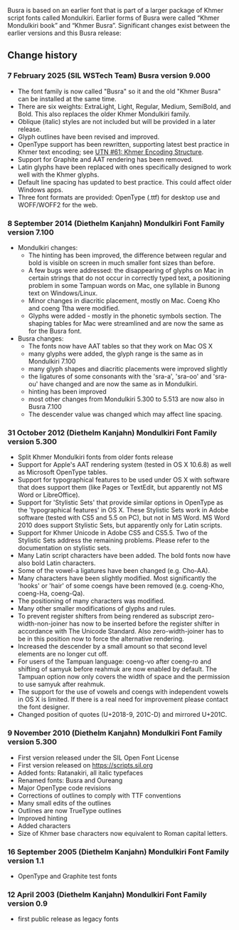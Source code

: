
Busra is based on an earlier font that is part of a larger package of Khmer script fonts called Mondulkiri. Earlier forms of Busra were called “Khmer Mondulkiri book” and “Khmer Busra”. Significant changes exist between the earlier versions and this Busra release:

## Change history

### 7 February 2025 (SIL WSTech Team) Busra version 9.000
- The font family is now called "Busra" so it and the old "Khmer Busra" can be installed at the same time.
- There are six weights: ExtraLight, Light, Regular, Medium, SemiBold, and Bold. This also replaces the older Khmer Mondulkiri family.
- Oblique (italic) styles are not included but will be provided in a later release.
- Glyph outlines have been revised and improved.
- OpenType support has been rewritten, supporting latest best practice in Khmer text encoding; see [UTN #61: Khmer Encoding Structure]( https://www.unicode.org/notes/tn61).
- Support for Graphite and AAT rendering has been removed.
- Latin glyphs have been replaced with ones specifically designed to work well with the Khmer glyphs. 
- Default line spacing has updated to best practice. This could affect older Windows apps.
- Three font formats are provided: OpenType (.ttf) for desktop use and WOFF/WOFF2 for the web.

### 8 September 2014 (Diethelm Kanjahn) Mondulkiri Font Family version 7.100
- Mondulkiri changes:
   - The hinting has been improved, the difference between regular and bold is visible on screen in much smaller font sizes than before. 
   - A few bugs were addressed: the disappearing of glyphs on Mac in certain strings that do not occur in correctly typed text, a positioning problem in some Tampuan words on Mac, one syllable in Bunong text on Windows/Linux. 
   - Minor changes in diacritic placement, mostly on Mac. Coeng Kho and coeng Ttha were modified. 
   - Glyphs were added - mostly in the phonetic symbols section. The shaping tables for Mac were streamlined and are now the same as for the Busra font.
- Busra changes:
   - The fonts now have AAT tables so that they work on Mac OS X 
   - many glyphs were added, the glyph range is the same as in Mondulkiri 7.100
   - many glyph shapes and diacritic placements were improved slightly
   - the ligatures of some consonants with the 'sra-a', 'sra-oo' and 'sra-ou' have changed and are now the same as in Mondulkiri.
   - hinting has been improved
   - most other changes from Mondulkiri 5.300 to 5.513 are now also in Busra 7.100
   - The descender value was changed which may affect line spacing.

### 31 October 2012 (Diethelm Kanjahn) Mondulkiri Font Family version 5.300
- Split Khmer Mondulkiri fonts from older fonts release
- Support for Apple's AAT rendering system (tested in OS X 10.6.8) as well as Microsoft OpenType tables.
- Support for typographical features to be used under OS X with software that does support them (like Pages or TextEdit, but apparently not MS Word or LibreOffice). 
- Support for 'Stylistic Sets' that provide similar options in OpenType as the 'typographical features' in OS X. These Stylistic Sets work in Adobe software (tested with CS5 and 5.5 on PC), but not in MS Word. MS Word 2010 does support Stylistic Sets, but apparently only for Latin scripts. 
- Support for Khmer Unicode in Adobe CS5 and CS5.5. Two of the Stylistic Sets address the remaining problems. Please refer to the documentation on stylistic sets.
- Many Latin script characters have been added. The bold fonts now have also bold Latin characters.
- Some of the vowel-a ligatures have been changed (e.g. Cho-AA).
- Many characters have been slightly modified. Most significantly the 'hooks' or 'hair' of some coengs have been removed (e.g. coeng-Kho, coeng-Ha, coeng-Qa).
- The positioning of many characters was modified.
- Many other smaller modifications of glyphs and rules.
- To prevent register shifters from being rendered as subscript zero-width-non-joiner has now to be inserted before the register shifter in accordance with The Unicode Standard. Also zero-width-joiner has to be in this position now to force the alternative rendering.
- Increased the descender by a small amount so that second level elements are no longer cut off.
- For users of the Tampuan language: coeng-vo after coeng-ro and shifting of samyuk before reahmuk are now enabled by default. The Tampuan option now only covers the width of space and the permission to use samyuk after reahmuk.
- The support for the use of vowels and coengs with independent vowels in OS X is limited. If there is a real need for improvement please contact the font designer.
- Changed position of quotes (U+2018-9, 201C-D) and mirrored U+201C. 

### 9 November 2010 (Diethelm Kanjahn) Mondulkiri Font Family version 5.300
- First version released under the SIL Open Font License
- First version released on https://scripts.sil.org
- Added fonts: Ratanakiri, all italic typefaces
- Renamed fonts: Busra and Oureang
- Major OpenType code revisions
- Corrections of outlines to comply with TTF conventions
- Many small edits of the outlines
- Outlines are now TrueType outlines
- Improved hinting
- Added characters
- Size of Khmer base characters now equivalent to Roman capital letters.

### 16 September 2005 (Diethelm Kanjahn) Mondulkiri Font Family version 1.1
- OpenType and Graphite test fonts

### 12 April 2003 (Diethelm Kanjahn) Mondulkiri Font Family version 0.9
- first public release as legacy fonts